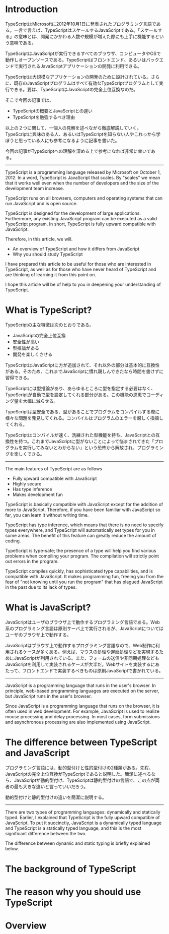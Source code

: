 # Introduction

TypeScriptはMicrosoftに2012年10月1日に発表されたプログラミング言語である。一言で言えば、TypeScriptはスケールするJavaScriptである。「スケールする」の意味とは、開発にかかわる人数や規模が増えた際にも上手に機能するという意味である。

TypeScriptはJavaScriptが実行できるすべてのブラウザ、コンピュータやOSで動作しオープンソースである。TypeScriptはフロントエンド、あるいはバックエンドで実行されるJavaScriptアプリケーションの開発に利用できる。

TypeScriptは大規模なアプリケーションの開発のために設計されている。さらに、既存のJavaScriptプログラムはすべて有効なTypeScriptプログラムとして実行できる。要は、TypeScriptはJavaScriptの完全上位互換なのだ。

そこで今回の記事では、

* TypeScriptの概要とJavaScriptとの違い
* TypeScriptを勉強するべき理由

以上の２つに関して、一個人の見解を述べながら徹底解説していく。TypeScriptに興味のある人、あるいはTypeScriptを知らない人やこれっから学ぼうと思っている人にも参考になるように記事を書いた。

今回の記事がTypeScriptへの理解を深める上で参考になれば非常に幸いである。

***

TypeScript is a programming language released by Microsoft on October 1, 2012. In a word, TypeScript is JavaScript that scales. By "scales" we mean that it works well even when the number of developers and the size of the development team increase.

TypeScript runs on all browsers, computers and operating systems that can run JavaScript and is open source.

TypeScript is designed for the development of large applications. Furthermore, any existing JavaScript program can be executed as a valid TypeScript program. In short, TypeScript is fully upward compatible with JavaScript.

Therefore, in this article, we will.

* An overview of TypeScript and how it differs from JavaScript
* Why you should study TypeScript

I have prepared this article to be useful for those who are interested in TypeScript, as well as for those who have never heard of TypeScript and are thinking of learning it from this point on.

I hope this article will be of help to you in deepening your understanding of TypeScript.

# What is TypeScript?

TypeScriptの主な特徴は次のとおりである。

* JavaScriptの完全上位互換
* 安全性が高い
* 型推論がある
* 開発を楽しくさせる

TypeScriptはJavaScriptに方が追加されて、それ以外の部分は基本的に互換性がある。そのため、これまでJavaScriptに慣れ親しんできたなら時間を書けずに習得できる。

TypeScriptには型推論があり、あらゆるところに型を指定する必要はなく、TypeScriptが自動で型を設定してくれる部分がある。この機能の恩恵でコーディング量を大幅に減らせる。

TypeScriptは型安全である、型があることでプログラムをコンパイルする際に様々な問題を発見してくれる。コンパイルはプログラムのエラーを厳しく指摘してくれる。

TypeScriptはコンパイルが速く、洗練された型機能を持ち、JavaScriptとの互換性を持つ。これまでJavaScriptに型がないことによって悩まされてきた「プログラムを実行してみないとわからない」という恐怖から解放され、プログラミングを楽しくできる。

***

The main features of TypeScript are as follows

* Fully upward compatible with JavaScript
* Highly secure
* Has type inference
* Makes development fun

TypeScript is basically compatible with JavaScript except for the addition of more to JavaScript. Therefore, if you have been familiar with JavaScript so far, you can learn it without writing time.

TypeScript has type inference, which means that there is no need to specify types everywhere, and TypeScript will automatically set types for you in some areas. The benefit of this feature can greatly reduce the amount of coding.

TypeScript is type-safe; the presence of a type will help you find various problems when compiling your program. The compilation will strictly point out errors in the program.

TypeScript compiles quickly, has sophisticated type capabilities, and is compatible with JavaScript. It makes programming fun, freeing you from the fear of "not knowing until you run the program" that has plagued JavaScript in the past due to its lack of types.


# What is JavaScript?

JavaScriptはユーザのブラウザ上で動作するプログラミング言語である。Web系のプログラミング言語は原則サーバ上で実行されるが、JavaScriptについてはユーザのブラウザ上で動作する。

JavaScriptはブラウザ上で動作するプログラミング言語なので、Web制作に利用されるケースが多くある。例えば、マウスの処理や遅延処理などを実現するためにJavaScriptが利用されている。また、フォームの送信や非同期処理などもJavaScriptを利用して実装されるケースが大半だ。Webサイトを実装するにあたって、フロントエンドで実装するべきものは原則JavaScriptで書かれている。

***

JavaScript is a programming language that runs in the user's browser. In principle, web-based programming languages are executed on the server, but JavaScript runs in the user's browser.

Since JavaScript is a programming language that runs on the browser, it is often used in web development. For example, JavaScript is used to realize mouse processing and delay processing. In most cases, form submissions and asynchronous processing are also implemented using JavaScript.


# The difference between TypeScript and JavaScript

プログラミング言語には、動的型付けと性的型付けの2種類がある。先程、JavaScriptの完全上位互換がTypeScriptであると説明した。簡潔に述べるなら、JavaScriptが動的型付け、TypeScriptは静的型付けの言語で、この点が両者の最も大きな違いと言っていいだろう。

動的型付けと静的型付けの違いを簡潔に説明する。

***

There are two types of programming languages: dynamically and statically typed. Earlier, I explained that TypeScript is the fully upward compatible of JavaScript. To put it succinctly, JavaScript is a dynamically typed language and TypeScript is a statically typed language, and this is the most significant difference between the two.

The difference between dynamic and static typing is briefly explained below.

# The background of TypeScript


# The reason why you should use TypeScript


# Overview
